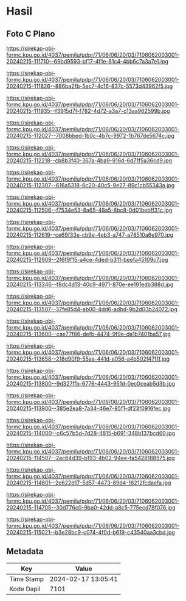 # Hasil

## Foto C Plano

https://sirekap-obj-formc.kpu.go.id/4037/pemilu/pdpr/71/06/06/20/03/7106062003001-20240215-111710--69bd9593-bf17-4f1e-81c4-4bb6c7a3a7e1.jpg

https://sirekap-obj-formc.kpu.go.id/4037/pemilu/pdpr/71/06/06/20/03/7106062003001-20240215-111826--886ba2fb-5ec7-4c16-837c-5573d43962f5.jpg

https://sirekap-obj-formc.kpu.go.id/4037/pemilu/pdpr/71/06/06/20/03/7106062003001-20240215-111935--f3915d7f-f782-4d72-a3a7-c13aa962599b.jpg

https://sirekap-obj-formc.kpu.go.id/4037/pemilu/pdpr/71/06/06/20/03/7106062003001-20240215-112027--7008bbed-1b0c-4b7c-9972-1b767de5674c.jpg

https://sirekap-obj-formc.kpu.go.id/4037/pemilu/pdpr/71/06/06/20/03/7106062003001-20240215-112218--cb8b3f40-367a-4ba9-916d-6d71f5a36cd9.jpg

https://sirekap-obj-formc.kpu.go.id/4037/pemilu/pdpr/71/06/06/20/03/7106062003001-20240215-112307--616a5318-6c20-40c5-9e27-89c1cb55343a.jpg

https://sirekap-obj-formc.kpu.go.id/4037/pemilu/pdpr/71/06/06/20/03/7106062003001-20240215-112506--f7534e53-8a65-48a5-8bc8-0d01bebff31c.jpg

https://sirekap-obj-formc.kpu.go.id/4037/pemilu/pdpr/71/06/06/20/03/7106062003001-20240215-112619--ce69f33e-cb9e-4eb3-a747-a78510a6e970.jpg

https://sirekap-obj-formc.kpu.go.id/4037/pemilu/pdpr/71/06/06/20/03/7106062003001-20240215-112909--2f6f9f15-a4ce-4ded-b311-beefa45109c7.jpg

https://sirekap-obj-formc.kpu.go.id/4037/pemilu/pdpr/71/06/06/20/03/7106062003001-20240215-113346--f8dc4d13-40c9-4971-870e-ee191edb388d.jpg

https://sirekap-obj-formc.kpu.go.id/4037/pemilu/pdpr/71/06/06/20/03/7106062003001-20240215-113507--37fe85d4-ab00-4dd6-adbd-9b2d03b24072.jpg

https://sirekap-obj-formc.kpu.go.id/4037/pemilu/pdpr/71/06/06/20/03/7106062003001-20240215-113600--cae77f86-defb-4474-9f9e-da1b7401ba57.jpg

https://sirekap-obj-formc.kpu.go.id/4037/pemilu/pdpr/71/06/06/20/03/7106062003001-20240215-113658--218d90f9-55aa-441d-a056-a4b502f47f1f.jpg

https://sirekap-obj-formc.kpu.go.id/4037/pemilu/pdpr/71/06/06/20/03/7106062003001-20240215-113800--9d327ffb-6776-4443-951d-0ec0ceab5d3b.jpg

https://sirekap-obj-formc.kpu.go.id/4037/pemilu/pdpr/71/06/06/20/03/7106062003001-20240215-113900--385e2ea8-7a34-46e7-85f1-df23f0916fec.jpg

https://sirekap-obj-formc.kpu.go.id/4037/pemilu/pdpr/71/06/06/20/03/7106062003001-20240215-114000--c6c57b5d-7d28-4815-b691-348b137bcd60.jpg

https://sirekap-obj-formc.kpu.go.id/4037/pemilu/pdpr/71/06/06/20/03/7106062003001-20240215-114507--2ac64d39-b193-4b02-94ee-fa5428188575.jpg

https://sirekap-obj-formc.kpu.go.id/4037/pemilu/pdpr/71/06/06/20/03/7106062003001-20240215-114601--2e622d17-5d57-4473-89d4-16212fcdaefa.jpg

https://sirekap-obj-formc.kpu.go.id/4037/pemilu/pdpr/71/06/06/20/03/7106062003001-20240215-114705--30d776c0-9ba0-42dd-a8c5-775ecd78f076.jpg

https://sirekap-obj-formc.kpu.go.id/4037/pemilu/pdpr/71/06/06/20/03/7106062003001-20240215-115021--b3e28bc9-c074-4f0d-b619-c43540aa3cbd.jpg


## Metadata

| Key        | Value               |
| ---------- | ------------------- |
| Time Stamp | 2024-02-17 13:05:41 |
| Kode Dapil | 7101                |



